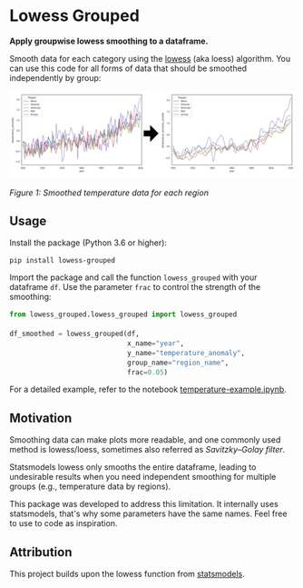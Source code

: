 # Lowess Grouped

**Apply groupwise lowess smoothing to a dataframe.**

Smooth data for each category using the [lowess](https://en.wikipedia.org/wiki/Local_regression) (aka loess) algorithm.
You can use this code for all forms of data that should be smoothed independently by group:

![lowess-grouped-example](https://raw.githubusercontent.com/lukiwieser/lowess-grouped/main/docs/lowess-grouped-example.png)

*Figure 1: Smoothed temperature data for each region*


## Usage

Install the package (Python 3.6 or higher):

```console
pip install lowess-grouped
```

Import the package and call the function `lowess_grouped` with your dataframe `df`. Use the parameter `frac` to control the strength of the smoothing:

```python
from lowess_grouped.lowess_grouped import lowess_grouped

df_smoothed = lowess_grouped(df, 
                             x_name="year", 
                             y_name="temperature_anomaly",
                             group_name="region_name", 
                             frac=0.05)
```

For a detailed example, refer to the notebook [temperature-example.ipynb](https://github.com/lukiwieser/lowess-grouped/blob/main/example/temperature-example.ipynb).


## Motivation

Smoothing data can make plots more readable, and one commonly used method is lowess/loess, sometimes also referred as *Savitzky–Golay filter*.

Statsmodels lowess only smooths the entire dataframe, leading to undesirable results when you need independent smoothing for multiple groups (e.g., temperature data by regions).

This package was developed to address this limitation.
It internally uses statsmodels, that's why some parameters have the same names.
Feel free to use to code as inspiration.


## Attribution

This project builds upon the lowess function from [statsmodels](https://www.statsmodels.org).
